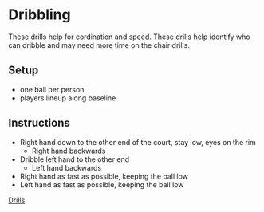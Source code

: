 # Dribbling
These drills help for cordination and speed.  These drills help identify who can dribble and may need
more time on the chair drills.

## Setup
- one ball per person
- players lineup along baseline

## Instructions 
- Right hand down to the other end of the court, stay low, eyes on the rim
  - Right hand backwards
- Dribble left hand to the other end
  - Left hand backwards
- Right hand as fast as possible, keeping the ball low
- Left hand as fast as possible, keeping the ball low

[Drills](drills.md)